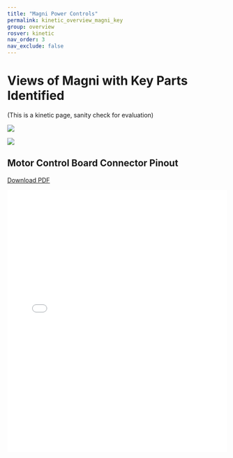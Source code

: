 ```yaml
---
title: "Magni Power Controls"
permalink: kinetic_overview_magni_key
group: overview
rosver: kinetic
nav_order: 3
nav_exclude: false
---
```


# Views of Magni with Key Parts Identified

(This is a kinetic page, sanity check for evaluation)

<img src="https://ubiquityrobotics.github.io/learn/assets/Magni_Front_View_1.jpg" />

<img src="https://ubiquityrobotics.github.io/learn/assets/Magni_Front_View_2.jpg
" />

## Motor Control Board Connector Pinout

[Download PDF](Magni_MCB_pinout.pdf)

<embed src="Magni_MCB_pinout.pdf" width="100%" height="600px">




